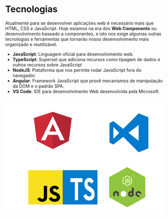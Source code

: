 # Tecnologias

Atualmente para se desenvolver aplicações web é necessário mais que HTML, CSS e JavaScript. Hoje estamos na era dos **Web Components** ou desenvolvimento baseado a componentes, e isto nos exige algumas outras tecnologias e ferramentas que tornarão nosso desenvolvimento mais organizado e reutilizável.

* **JavaScript**: Linguagem oficial para desenvolvimento web.
* **TypeScript**: Superset que adiciona recursos como tipagem de dados e outros recursos sobre JavaScript&#x20;
* **NodeJS**: Plataforma que nos permite rodar JavaScript fora do navegador.
* **Angular**: Framework JavaScript que provê mecanismos de manipulação da DOM e o padrão SPA.
* **VS Code**: IDE para desenvolvimento Web desenvolvida pela Microsoft.

![](<../.gitbook/assets/image (23).png>)

